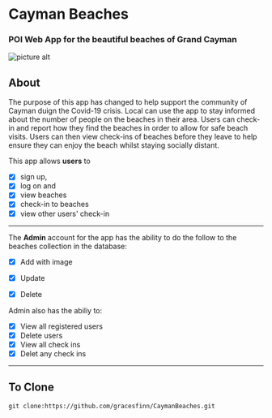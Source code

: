 # Cayman Beaches
### POI Web App for the beautiful beaches of Grand Cayman ###
![picture alt](https://res.cloudinary.com/gracesfinn/image/upload/v1582380553/F03CC176-500E-499F-A6FD-AB4A743CF36E_kaw58o.jpg)


## About ##

The purpose of this app has changed to help support the community of Cayman duign the Covid-19 crisis. Local can use the app to stay informed about the number of people on the beaches in their area. Users can check-in and report how they find the beaches in order to allow for safe beach visits. Users can then view check-ins of beaches before they leave to help ensure they can enjoy the beach whilst staying socially distant.

This app allows **users** to

- [x] sign up,
- [x] log on and 
- [x] view beaches
- [x] check-in to beaches
- [x] view other users' check-in

 - - - -
 
The **Admin** account for the app has the ability to do the follow to the beaches collection in the database:
- [x] Add with image
- [x] Update
- [x] Delete 


Admin also has the abiliy to:
- [x] View all registered users
- [x] Delete users
- [x] View all check ins
- [x] Delet any check ins

- - - -

## To Clone ##

`git clone:https://github.com/gracesfinn/CaymanBeaches.git`



